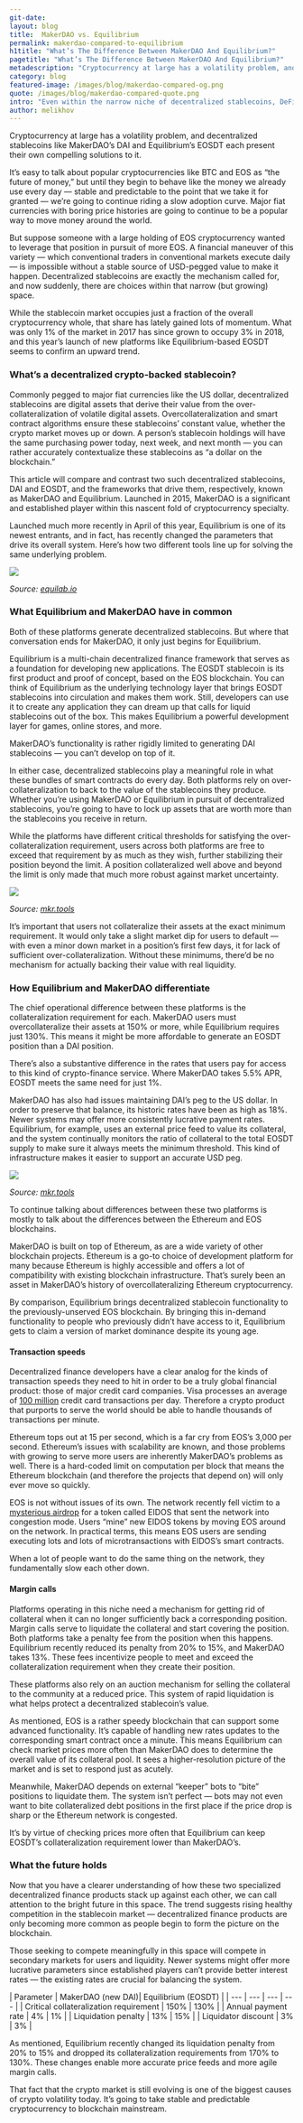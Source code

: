 ```yaml
---
git-date:
layout: blog
title:  MakerDAO vs. Equilibrium
permalink: makerdao-compared-to-equilibrium
h1title: "What’s The Difference Between MakerDAO And Equilibrium?"
pagetitle: "What’s The Difference Between MakerDAO And Equilibrium?"
metadescription: "Cryptocurrency at large has a volatility problem, and decentralized stablecoins like MakerDAO’s DAI and Equilibrium’s EOSDT each present their own compelling solutions to it."
category: blog
featured-image: /images/blog/makerdao-compared-og.png
quote: /images/blog/makerdao-compared-quote.png
intro: "Even within the narrow niche of decentralized stablecoins, DeFi is beginning to offer you some meaningful choices. Here’s a comparison between the established MakerDAO and the upstart Equilibrium"
author: melikhov
---
```

Cryptocurrency at large has a volatility problem, and decentralized stablecoins like MakerDAO’s DAI and Equilibrium’s EOSDT each present their own compelling solutions to it.

It’s easy to talk about popular cryptocurrencies like BTC and EOS as “the future of money,” but until they begin to behave like the money we already use every day — stable and predictable to the point that we take it for granted — we’re going to continue riding a slow adoption curve. Major fiat currencies with boring price histories are going to continue to be a popular way to move money around the world.

But suppose someone with a large holding of EOS cryptocurrency wanted to leverage that position in pursuit of more EOS. A financial maneuver of this variety — which conventional traders in conventional markets execute daily — is impossible without a stable source of USD-pegged value to make it happen. Decentralized stablecoins are exactly the mechanism called for, and now suddenly, there are choices within that narrow (but growing) space.

While the stablecoin market occupies just a fraction of the overall cryptocurrency whole, that share has lately gained lots of momentum. What was only 1% of the market in 2017 has since grown to occupy 3% in 2018, and this year’s launch of new platforms like Equilibrium-based EOSDT seems to confirm an upward trend.

### What’s a decentralized crypto-backed stablecoin?

Commonly pegged to major fiat currencies like the US dollar, decentralized stablecoins are digital assets that derive their value from the over-collateralization of volatile digital assets. Overcollateralization and smart contract algorithms ensure these stablecoins’ constant value, whether the crypto market moves up or down. A person’s stablecoin holdings will have the same purchasing power today, next week, and next month — you can rather accurately contextualize these stablecoins as “a dollar on the blockchain.”

This article will compare and contrast two such decentralized stablecoins, DAI and EOSDT, and the frameworks that drive them, respectively, known as MakerDAO and Equilibrium. Launched in 2015, MakerDAO is a significant and established player within this nascent fold of cryptocurrency specialty.

Launched much more recently in April of this year, Equilibrium is one of its newest entrants, and in fact, has recently changed the parameters that drive its overall system. Here’s how two different tools line up for solving the same underlying problem.

![](/images/blog/makerdao-compared2.png)

_Source: [equilab.io](https://equilab.io/)_

### What Equilibrium and MakerDAO have in common

Both of these platforms generate decentralized stablecoins. But where that conversation ends for MakerDAO, it only just begins for Equilibrium.

Equilibrium is a multi-chain decentralized finance framework that serves as a foundation for developing new applications. The EOSDT stablecoin is its first product and proof of concept, based on the EOS blockchain. You can think of Equilibrium as the underlying technology layer that brings EOSDT stablecoins into circulation and makes them work. Still, developers can use it to create any application they can dream up that calls for liquid stablecoins out of the box. This makes Equilibrium a powerful development layer for games, online stores, and more.

MakerDAO’s functionality is rather rigidly limited to generating DAI stablecoins — you can’t develop on top of it.

In either case, decentralized stablecoins play a meaningful role in what these bundles of smart contracts do every day. Both platforms rely on over-collateralization to back to the value of the stablecoins they produce. Whether you’re using MakerDAO or Equilibrium in pursuit of decentralized stablecoins, you’re going to have to lock up assets that are worth more than the stablecoins you receive in return.

While the platforms have different critical thresholds for satisfying the over-collateralization requirement, users across both platforms are free to exceed that requirement by as much as they wish, further stabilizing their position beyond the limit. A position collateralized well above and beyond the limit is only made that much more robust against market uncertainty.

![](/images/blog/makerdao-compared1.png)

_Source: [mkr.tools](https://mkr.tools/)_

It’s important that users not collateralize their assets at the exact minimum requirement. It would only take a slight market dip for users to default — with even a minor down market in a position’s first few days, it for lack of sufficient over-collateralization. Without these minimums, there’d be no mechanism for actually backing their value with real liquidity.

### How Equilibrium and MakerDAO differentiate

The chief operational difference between these platforms is the collateralization requirement for each. MakerDAO users must overcollateralize their assets at 150% or more, while Equilibrium requires just 130%. This means it might be more affordable to generate an EOSDT position than a DAI position.

There’s also a substantive difference in the rates that users pay for access to this kind of crypto-finance service. Where MakerDAO takes 5.5% APR, EOSDT meets the same need for just 1%.

MakerDAO has also had issues maintaining DAI’s peg to the US dollar. In order to preserve that balance, its historic rates have been as high as 18%. Newer systems may offer more consistently lucrative payment rates. Equilibrium, for example, uses an external price feed to value its collateral, and the system continually monitors the ratio of collateral to the total EOSDT supply to make sure it always meets the minimum threshold. This kind of infrastructure makes it easier to support an accurate USD peg.


![](/images/blog/makerdao-compared3.png)

_Source: [mkr.tools](https://mkr.tools/)_

To continue talking about differences between these two platforms is mostly to talk about the differences between the Ethereum and EOS blockchains.

MakerDAO is built on top of Ethereum, as are a wide variety of other blockchain projects. Ethereum is a go-to choice of development platform for many because Ethereum is highly accessible and offers a lot of compatibility with existing blockchain infrastructure. That’s surely been an asset in MakerDAO’s history of overcollateralizing Ethereum cryptocurrency.

By comparison, Equilibrium brings decentralized stablecoin functionality to the previously-unserved EOS blockchain. By bringing this in-demand functionality to people who previously didn’t have access to it, Equilibrium gets to claim a version of market dominance despite its young age.

#### Transaction speeds

Decentralized finance developers have a clear analog for the kinds of transaction speeds they need to hit in order to be a truly global financial product: those of major credit card companies. Visa processes an average of [100 million](https://www.braintreepayments.com/blog/what-is-visas-role-in-credit-card-processing/) credit card transactions per day. Therefore a crypto product that purports to serve the world should be able to handle thousands of transactions per minute.

Ethereum tops out at 15 per second, which is a far cry from EOS’s 3,000 per second. Ethereum’s issues with scalability are known, and those problems with growing to serve more users are inherently MakerDAO’s problems as well. There is a hard-coded limit on computation per block that means the Ethereum blockchain (and therefore the projects that depend on) will only ever move so quickly.

EOS is not without issues of its own. The network recently fell victim to a [mysterious airdrop](https://www.coindesk.com/a-mysterious-airdrop-called-eidos-is-clogging-eos-to-make-a-point?amp=1) for a token called EIDOS that sent the network into congestion mode. Users “mine” new EIDOS tokens by moving EOS around on the network. In practical terms, this means EOS users are sending executing lots and lots of microtransactions with EIDOS’s smart contracts.

When a lot of people want to do the same thing on the network, they fundamentally slow each other down.

#### Margin calls

Platforms operating in this niche need a mechanism for getting rid of collateral when it can no longer sufficiently back a corresponding position. Margin calls serve to liquidate the collateral and start covering the position. Both platforms take a penalty fee from the position when this happens. Equilibrium recently reduced its penalty from 20% to 15%, and MakerDAO takes 13%. These fees incentivize people to meet and exceed the collateralization requirement when they create their position.

These platforms also rely on an auction mechanism for selling the collateral to the community at a reduced price. This system of rapid liquidation is what helps protect a decentralized stablecoin’s value.

As mentioned, EOS is a rather speedy blockchain that can support some advanced functionality. It’s capable of handling new rates updates to the corresponding smart contract once a minute. This means Equilibrium can check market prices more often than MakerDAO does to determine the overall value of its collateral pool. It sees a higher-resolution picture of the market and is set to respond just as acutely.

Meanwhile, MakerDAO depends on external “keeper” bots to “bite” positions to liquidate them. The system isn’t perfect — bots may not even want to bite collateralized debt positions in the first place if the price drop is sharp or the Ethereum network is congested.

It’s by virtue of checking prices more often that Equilibrium can keep EOSDT’s collateralization requirement lower than MakerDAO’s.

### What the future holds

Now that you have a clearer understanding of how these two specialized decentralized finance products stack up against each other, we can call attention to the bright future in this space. The trend suggests rising healthy competition in the stablecoin market — decentralized finance products are only becoming more common as people begin to form the picture on the blockchain.

Those seeking to compete meaningfully in this space will compete in secondary markets for users and liquidity. Newer systems might offer more lucrative parameters since established players can’t provide better interest rates — the existing rates are crucial for balancing the system.

| Parameter | MakerDAO (new DAI)| Equilibrium (EOSDT) |
| --- | --- | --- | --- |
| Critical collateralization requirement | 150% | 130% |
| Annual payment rate | 4% | 1% |
| Liquidation penalty | 13% | 15% |
| Liquidator discount | 3% | 3% |

As mentioned, Equilibrium recently changed its liquidation penalty from 20% to 15% and dropped its collateralization requirements from 170% to 130%. These changes enable more accurate price feeds and more agile margin calls.

That fact that the crypto market is still evolving is one of the biggest causes of crypto volatility today. It’s going to take stable and predictable cryptocurrency to blockchain mainstream.
